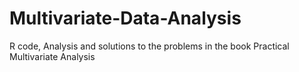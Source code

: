 # Multivariate-Data-Analysis
R code, Analysis and solutions to the problems in the book Practical Multivariate Analysis
